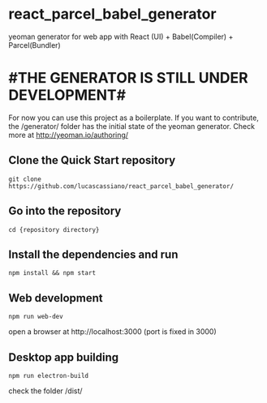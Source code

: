 # react_parcel_babel_generator
yeoman generator for web app with React (UI) + Babel(Compiler) + Parcel(Bundler)

# #THE GENERATOR IS STILL UNDER DEVELOPMENT#
For now you can use this project as a boilerplate. If you want to contribute, the /generator/ folder has the initial state of the yeoman generator. Check more at http://yeoman.io/authoring/

## Clone the Quick Start repository
```
git clone https://github.com/lucascassiano/react_parcel_babel_generator/
```

## Go into the repository
```
cd {repository directory}
```

## Install the dependencies and run
```
npm install && npm start
```

## Web development
```
npm run web-dev
```
open a browser at http://localhost:3000 (port is fixed in 3000)

## Desktop app building
```
npm run electron-build
```
check the folder /dist/